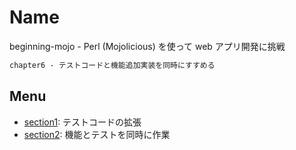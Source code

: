 # Name

beginning-mojo - Perl (Mojolicious) を使って web アプリ開発に挑戦

```md
chapter6 - テストコードと機能追加実装を同時にすすめる
```

## Menu

- [section1](/chapter6/section1/): テストコードの拡張
- [section2](/chapter6/section2/): 機能とテストを同時に作業
